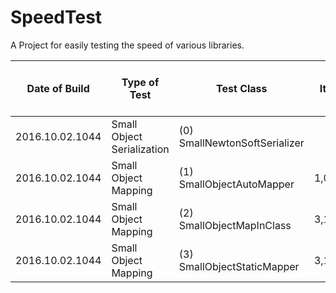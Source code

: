 # SpeedTest
A Project for easily testing the speed of various libraries.

| Date of Build | Type of Test |  Test Class | Number of Iterations in 5 minutes | Average time for operation in ms |
|---------------|--------------|-------------|----------------------------------:|---------------------------------:|
|2016.10.02.1044|Small Object Serialization|(0) SmallNewtonSoftSerializer|53,121,984|0.00565|
|2016.10.02.1044|Small Object Mapping|(1) SmallObjectAutoMapper|1,055,900,160|0.00028|
|2016.10.02.1044|Small Object Mapping|(2) SmallObjectMapInClass|3,124,084,473|0.00010|
|2016.10.02.1044|Small Object Mapping|(3) SmallObjectStaticMapper|3,198,164,000|0.00009|
